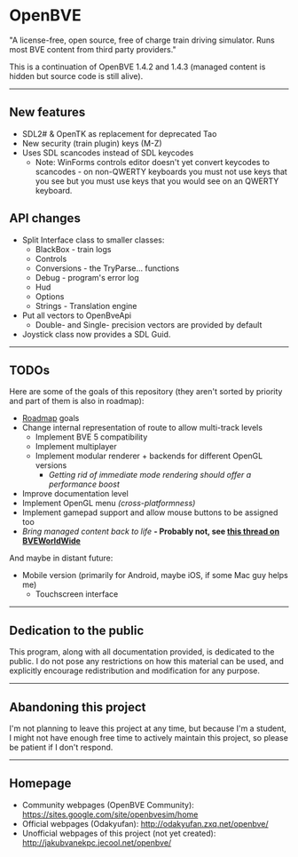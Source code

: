 OpenBVE
=======
"A license-free, open source, free of charge train driving simulator. Runs most BVE content from third party providers."

This is a continuation of OpenBVE 1.4.2 and 1.4.3 (managed content is hidden but source code is still alive).

------------
New features
------------
* SDL2# & OpenTK as replacement for deprecated Tao
* New security (train plugin) keys (M-Z)
* Uses SDL scancodes instead of SDL keycodes
  * Note: WinForms controls editor doesn't yet convert keycodes to scancodes - on non-QWERTY keyboards you must not use keys that you see but you must use keys that you would see on an QWERTY keyboard.

API changes
-----------
* Split Interface class to smaller classes:
  * BlackBox - train logs
  * Controls
  * Conversions - the TryParse... functions
  * Debug - program's error log
  * Hud
  * Options
  * Strings - Translation engine
* Put all vectors to OpenBveApi
  * Double- and Single- precision vectors are provided by default
* Joystick class now provides a SDL Guid.

-----
TODOs
-----
Here are some of the goals of this repository (they aren't sorted by priority and part of them is also in roadmap):

* [Roadmap](https://sites.google.com/site/openbvesim/Roadmap) goals
* Change internal representation of route to allow multi-track levels
  * Implement BVE 5 compatibility
  * Implement multiplayer
  * Implement modular renderer + backends for different OpenGL versions
    * *Getting rid of immediate mode rendering should offer a performance boost*
* Improve documentation level
* Implement OpenGL menu *(cross-platformness)*
* Implement gamepad support and allow mouse buttons to be assigned too
* *Bring managed content back to life* **- Probably not, see [this thread on BVEWorldWide](http://bveworldwide.unlimitedboard.com/t439p120-development-discontinued-discussing-the-direction-to-go)**

And maybe in distant future:

* Mobile version (primarily for Android, maybe iOS, if some Mac guy helps me)
  * Touchscreen interface

------------------------
Dedication to the public
------------------------
This program, along with all documentation provided, is dedicated
to the public. I do not pose any restrictions on how this material
can be used, and explicitly encourage redistribution and
modification for any purpose.

-----------------------
Abandoning this project
-----------------------
I'm not planning to leave this project at any time, but because I'm a student, I might not have enough free time to actively maintain this project, so please be patient if I don't respond.

--------
Homepage
--------

* Community webpages (OpenBVE Community): <https://sites.google.com/site/openbvesim/home>
* Official webpages (Odakyufan): <http://odakyufan.zxq.net/openbve/>
* Unofficial webpages of this project (not yet created): <http://jakubvanekpc.jecool.net/openbve/>
